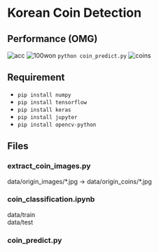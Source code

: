 # Korean Coin Detection

## Performance (OMG)
![acc](https://github.com/dominoyh5/coin-detection/blob/main/.github/img/acc.png?raw=true)
![100won](https://raw.githubusercontent.com/dominoyh5/coin-detection/main/.github/img/100won.png)
`python coin_predict.py`
![coins](https://github.com/dominoyh5/coin-detection/blob/main/.github/img/coins.png?raw=true)

## Requirement
- `pip install numpy`
- `pip install tensorflow`
- `pip install keras`
- `pip install jupyter`
- `pip install opencv-python`

## Files
### extract_coin_images.py
data/origin_images/\*.jpg -> data/origin_coins/\*.jpg

### coin_classification.ipynb
data/train  
data/test

### coin_predict.py
